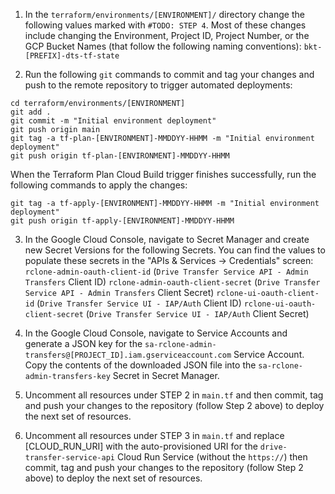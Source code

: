 1) In the `terraform/environments/[ENVIRONMENT]/` directory change the following values marked with `#TODO: STEP 4`. Most of these changes include changing the Environment, Project ID, Project Number, or the GCP Bucket Names (that follow the following naming conventions):
`bkt-[PREFIX]-dts-tf-state`

2) Run the following `git` commands to commit and tag your changes and push to the remote repository to trigger automated deployments:
```
cd terraform/environments/[ENVIRONMENT]
git add .
git commit -m "Initial environment deployment"
git push origin main
git tag -a tf-plan-[ENVIRONMENT]-MMDDYY-HHMM -m "Initial environment deployment"
git push origin tf-plan-[ENVIRONMENT]-MMDDYY-HHMM
```

When the Terraform Plan Cloud Build trigger finishes successfully, run the following commands to apply the changes:
```
git tag -a tf-apply-[ENVIRONMENT]-MMDDYY-HHMM -m "Initial environment deployment"
git push origin tf-apply-[ENVIRONMENT]-MMDDYY-HHMM
```

3) In the Google Cloud Console, navigate to Secret Manager and create new Secret Versions for the following Secrets. You can find the values to populate these secrets in the "APIs & Services -> Credentials" screen:
`rclone-admin-oauth-client-id` (`Drive Transfer Service API - Admin Transfers` Client ID)
`rclone-admin-oauth-client-secret` (`Drive Transfer Service API - Admin Transfers` Client Secret)
`rclone-ui-oauth-client-id` (`Drive Transfer Service UI - IAP/Auth` Client ID)
`rclone-ui-oauth-client-secret` (`Drive Transfer Service UI - IAP/Auth` Client Secret)

4) In the Google Cloud Console, navigate to Service Accounts and generate a JSON key for the `sa-rclone-admin-transfers@[PROJECT_ID].iam.gserviceaccount.com`  Service Account. Copy the contents of the downloaded JSON file into the `sa-rclone-admin-transfers-key` Secret in Secret Manager.

5) Uncomment all resources under STEP 2 in `main.tf` and then commit, tag and push your changes to the repository (follow Step 2 above) to deploy the next set of resources.

6) Uncomment all resources under STEP 3 in `main.tf` and replace [CLOUD_RUN_URI] with the auto-provisioned URI for the `drive-transfer-service-api` Cloud Run Service (without the `https://`) then commit, tag and push your changes to the repository (follow Step 2 above) to deploy the next set of resources.